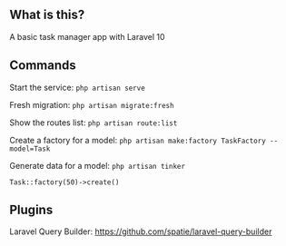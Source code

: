 ## What is this?

A basic task manager app with Laravel 10

## Commands

Start the service:
`php artisan serve`

Fresh migration:
`php artisan migrate:fresh`

Show the routes list:
`php artisan route:list`

Create a factory for a model:
`php artisan make:factory TaskFactory --model=Task`

Generate data for a model:
`php artisan tinker`

`Task::factory(50)->create()`

## Plugins

Laravel Query Builder: https://github.com/spatie/laravel-query-builder


